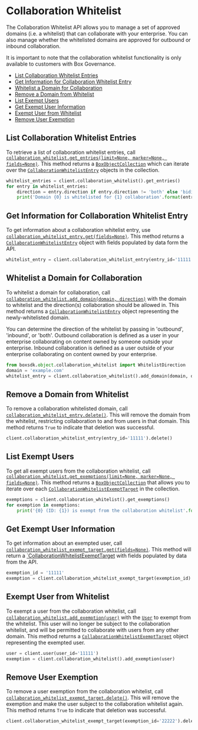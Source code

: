 Collaboration Whitelist
=======================

The Collaboration Whitelist API allows you to manage a set of approved domains (i.e. a whitelist) that can collaborate
with your enterprise. You can also manage whether the whitelisted domains are approved for outbound or inbound
collaboration.

It is important to note that the collaboration whitelist functionality is only available to customers with Box Governance.

<!-- START doctoc generated TOC please keep comment here to allow auto update -->
<!-- DON'T EDIT THIS SECTION, INSTEAD RE-RUN doctoc TO UPDATE -->


- [List Collaboration Whitelist Entries](#list-collaboration-whitelist-entries)
- [Get Information for Collaboration Whitelist Entry](#get-information-for-collaboration-whitelist-entry)
- [Whitelist a Domain for Collaboration](#whitelist-a-domain-for-collaboration)
- [Remove a Domain from Whitelist](#remove-a-domain-from-whitelist)
- [List Exempt Users](#list-exempt-users)
- [Get Exempt User Information](#get-exempt-user-information)
- [Exempt User from Whitelist](#exempt-user-from-whitelist)
- [Remove User Exemption](#remove-user-exemption)

<!-- END doctoc generated TOC please keep comment here to allow auto update -->

List Collaboration Whitelist Entries
------------------------------------

To retrieve a list of collaboration whitelist entries, call
[`collaboration_whitelist.get_entries(limit=None, marker=None, fields=None)`][get_entries].  This method returns a
[`BoxObjectCollection`][box_object_collection] which can iterate over the [`CollaborationWhitelistEntry`][entry_class]
objects in the collection.

```python
whitelist_entries = client.collaboration_whitelist().get_entries()
for entry in whitelist_entries:
    direction = entry.direction if entry.direction != 'both' else 'bidirectional'
    print('Domain {0} is whitelisted for {1} collaboration'.format(entry.domain, direction))
```

[get_entries]: https://box-python-sdk.readthedocs.io/en/latest/boxsdk.object.html#boxsdk.object.collaboration_whitelist.CollaborationWhitelist.get_entries
[box_object_collection]: https://box-python-sdk.readthedocs.io/en/latest/boxsdk.pagination.html#boxsdk.pagination.box_object_collection.BoxObjectCollection
[entry_class]:  https://box-python-sdk.readthedocs.io/en/latest/boxsdk.object.html#boxsdk.object.collaboration_whitelist_entry.CollaborationWhitelistEntry

Get Information for Collaboration Whitelist Entry
-------------------------------------------------

To get information about a collaboration whitelist entry, use [`collaboration_whitelist_entry.get(fields=None)`][get].
This method returns a [`CollaborationWhitelistEntry`][entry_class] object with fields populated by data form the API.

```python
whitelist_entry = client.collaboration_whitelist_entry(entry_id='11111').get()
```

[get]: https://box-python-sdk.readthedocs.io/en/latest/boxsdk.object.html#boxsdk.object.base_object.BaseObject.get

Whitelist a Domain for Collaboration
------------------------------------

To whitelist a domain for collaboration, call [`collaboration_whitelist.add_domain(domain, direction)`][add_domain] with
the domain to whitelist and the direction(s) collaboration should be allowed in.  This method returns a
[`CollaborationWhitelistEntry`][entry_class] object representing the newly-whitelisted domain.

You can determine the direction of the whitelist by passing in 'outbound', 'inbound', or 'both'. Outbound collaboration
is defined as a user in your enterprise collaborating on content owned by someone outside your enterprise. Inbound
collaboration is defined as a user outside of your enterprise collaborating on content owned by your enterprise.

```python
from boxsdk.object.collaboration_whitelist import WhitelistDirection
domain = 'example.com'
whitelist_entry = client.collaboration_whitelist().add_domain(domain, direction=WhitelistDirection.INBOUND)
```

[add_domain]:  https://box-python-sdk.readthedocs.io/en/latest/boxsdk.object.html#boxsdk.object.collaboration_whitelist.CollaborationWhitelist.add_domain

Remove a Domain from Whitelist
------------------------------

To remove a collaboration whitelisted domain, call [`collaboration_whitelist_entry.delete()`][delete].  This will remove
the domain from the whitelist, restricting collaboration to and from users in that domain.  This method returns `True`
to indicate that deletion was successful.

```python
client.collaboration_whitelist_entry(entry_id='11111').delete()
```

[delete]: https://box-python-sdk.readthedocs.io/en/latest/boxsdk.object.html#boxsdk.object.base_object.BaseObject.delete

List Exempt Users
-----------------

To get all exempt users from the collaboration whitelist, call
[`collaboration_whitelist.get_exemptions(limit=None, marker=None, fields=None)`][get_exemptions].  This method returns
a [`BoxObjectCollection`][box_object_collection] that allows you to iterate over each
[`CollaborationWhitelistExemptTarget`][exemption_class] in the collection.

```python
exemptions = client.collaboration_whitelist().get_exemptions()
for exemption in exemptions:
    print('{0} (ID: {1}) is exempt from the collaboration whitelist'.format(exemption.user.name, exemption.user.id))
```

[get_exemptions]: https://box-python-sdk.readthedocs.io/en/latest/boxsdk.object.html#boxsdk.object.collaboration_whitelist.CollaborationWhitelist.get_exemptions
[exemption_class]: https://box-python-sdk.readthedocs.io/en/latest/boxsdk.object.html#boxsdk.object.collaboration_whitelist_exempt_target.CollaborationWhitelistExemptTarget

Get Exempt User Information
---------------------------

To get information about an exempted user, call [`collaboration_whitelist_exempt_target.get(fields=None)`][get].  This
method will return a [`CollaborationWhitelistExemptTarget][exemption_class] with fields populated by data from the API.

```python
exemption_id = '11111'
exemption = client.collaboration_whitelist_exempt_target(exemption_id).get()
```

Exempt User from Whitelist
--------------------------

To exempt a user from the collaboration whitelist, call [`collaboration_whitelist.add_exemption(user)`][add_exemption]
with the [`User`][user_class] to exempt from the whitelist.  This user will no longer be subject to the collaboration
whitelist, and will be permitted to collaborate with users from any other domain.  This method returns a
[`CollaborationWhitelistExemptTarget`][exemption_class] object representing the exempted user.

```python
user = client.user(user_id='11111')
exemption = client.collaboration_whitelist().add_exemption(user)
```

[add_exemption]: https://box-python-sdk.readthedocs.io/en/latest/boxsdk.object.html#boxsdk.object.collaboration_whitelist.CollaborationWhitelist.add_exemption
[user_class]: https://box-python-sdk.readthedocs.io/en/latest/boxsdk.object.html#boxsdk.object.user.User

Remove User Exemption
---------------------

To remove a user exemption from the collaboration whitelist, call
[`collaboration_whitelist_exempt_target.delete()`][delete].  This will remove the exemption and make the user subject to
the collaboration whitelist again.  This method returns `True` to indicate that deletion was successful.

```python
client.collaboration_whitelist_exempt_target(exemption_id='22222').delete()
```
